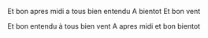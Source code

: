 Et bon apres midi a tous bien entendu
A bientot
Et bon vent

Et bon entendu à tous bien vent
A apres midi
et bon bientot